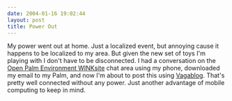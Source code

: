 ```yaml
---
date: 2004-01-16 19:02:44
layout: post
title: Power Out
---
```


My power went out at home. Just a localized event, but annoying cause it happens to be localized to my area. But given the new set of toys I'm playing with I don't have to be disconnected. I had a conversation on the [Open Palm Environment WINKsite](http://winksite.com/Reverend/ope) chat area using my phone, downloaded my email to my Palm, and now I'm about to post this using [Vagablog](http://www.bitsplitter.net/vagablog/). That's pretty well connected without any power. Just another advantage of mobile computing to keep in mind.
